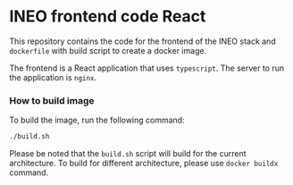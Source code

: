 # INEO frontend code React
This repository contains the code for the frontend of the INEO stack and `dockerfile` with build script to create 
a docker image.

The frontend is a React application that uses `typescript`. The server to run the application is `nginx`. 

### How to build image
To build the image, run the following command:
```bash
./build.sh
```
Please be noted that the `build.sh` script will build for the current architecture. 
To build for different architecture, please use `docker buildx` command.